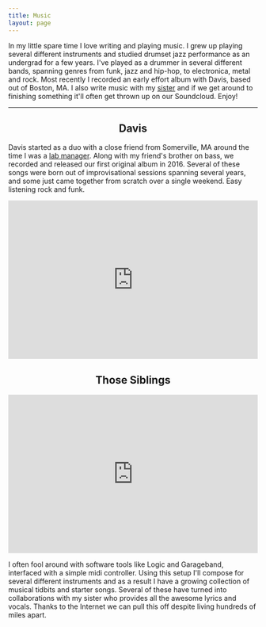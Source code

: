 ```yaml
---
title: Music
layout: page
---
```

In my little spare time I love writing and playing music. I grew up playing several different instruments and studied drumset jazz performance as an undergrad for a few years. I've played as a drummer in several different bands, spanning genres from funk, jazz and hip-hop, to electronica, metal and rock. Most  recently I recorded an early effort album with Davis, based out of Boston, MA. I also write music with my [sister](http://www.jihii.com/) and if we get around to finishing something it'll often get thrown up on our Soundcloud. Enjoy! 

<hr class="breaker"/>

<h2 style="text-align: center">Davis</h2>

<div class="side-by-side">
    <div>
        <p>Davis started as a duo with a close friend from Somerville, MA around the time I was a <a class="link" href="{{ site.url }}/about">lab manager</a>. Along with my friend's brother on bass, we recorded and released our first original album in 2016. Several of these songs were born out of improvisational sessions spanning several years, and some just came together from scratch over a single weekend.
        Easy listening rock and funk. 
        </p>
    </div>
    <div>
        <iframe src="https://embed.spotify.com/?uri=spotify:album:0wguru0gUyDZe9jIo2PHE1" width="100%" height="320" frameborder="0" allowtransparency="true"></iframe>
    </div>
</div>


<h2 style="text-align: center">Those Siblings</h2>

<div class="side-by-side">
    <div>
		<iframe width="100%" height="320" scrolling="no" frameborder="no" src="https://w.soundcloud.com/player/?url=https%3A//api.soundcloud.com/playlists/283330568&amp;auto_play=false&amp;hide_related=false&amp;show_comments=true&amp;show_user=true&amp;show_reposts=false&amp;visual=false"></iframe>
    </div>
    <div>
        <p>I often fool around with software tools like Logic and Garageband, interfaced with a simple midi controller. Using this setup I'll compose for several different instruments and as a result I have a growing collection of musical tidbits and starter songs. Several of these have turned into collaborations with my sister who provides all the awesome lyrics and vocals. Thanks to the Internet we can pull this off despite living hundreds of miles apart.</p>
    </div>
</div>



